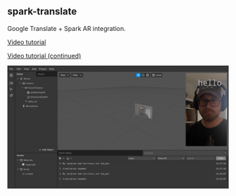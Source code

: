 ## spark-translate

Google Translate + Spark AR integration.

[Video tutorial](https://www.youtube.com/watch?v=QGQ-YVuY9Qo)

[Video tutorial (continued)](https://www.youtube.com/watch?v=5oRBVUNK6iI)

![screenshot](./screenshot.png)
